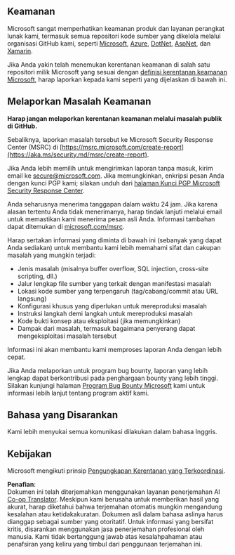 <!--
CO_OP_TRANSLATOR_METADATA:
{
  "original_hash": "57f14126c1c6add76b3aef3844dfe4e3",
  "translation_date": "2025-07-21T19:07:29+00:00",
  "source_file": "SECURITY.md",
  "language_code": "id"
}
-->
## Keamanan

Microsoft sangat memperhatikan keamanan produk dan layanan perangkat lunak kami, termasuk semua repositori kode sumber yang dikelola melalui organisasi GitHub kami, seperti [Microsoft](https://github.com/Microsoft), [Azure](https://github.com/Azure), [DotNet](https://github.com/dotnet), [AspNet](https://github.com/aspnet), dan [Xamarin](https://github.com/xamarin).

Jika Anda yakin telah menemukan kerentanan keamanan di salah satu repositori milik Microsoft yang sesuai dengan [definisi kerentanan keamanan Microsoft](https://aka.ms/security.md/definition), harap laporkan kepada kami seperti yang dijelaskan di bawah ini.

## Melaporkan Masalah Keamanan

**Harap jangan melaporkan kerentanan keamanan melalui masalah publik di GitHub.**

Sebaliknya, laporkan masalah tersebut ke Microsoft Security Response Center (MSRC) di [https://msrc.microsoft.com/create-report](https://aka.ms/security.md/msrc/create-report).

Jika Anda lebih memilih untuk mengirimkan laporan tanpa masuk, kirim email ke [secure@microsoft.com](mailto:secure@microsoft.com). Jika memungkinkan, enkripsi pesan Anda dengan kunci PGP kami; silakan unduh dari [halaman Kunci PGP Microsoft Security Response Center](https://aka.ms/security.md/msrc/pgp).

Anda seharusnya menerima tanggapan dalam waktu 24 jam. Jika karena alasan tertentu Anda tidak menerimanya, harap tindak lanjuti melalui email untuk memastikan kami menerima pesan asli Anda. Informasi tambahan dapat ditemukan di [microsoft.com/msrc](https://www.microsoft.com/msrc).

Harap sertakan informasi yang diminta di bawah ini (sebanyak yang dapat Anda sediakan) untuk membantu kami lebih memahami sifat dan cakupan masalah yang mungkin terjadi:

  * Jenis masalah (misalnya buffer overflow, SQL injection, cross-site scripting, dll.)
  * Jalur lengkap file sumber yang terkait dengan manifestasi masalah
  * Lokasi kode sumber yang terpengaruh (tag/cabang/commit atau URL langsung)
  * Konfigurasi khusus yang diperlukan untuk mereproduksi masalah
  * Instruksi langkah demi langkah untuk mereproduksi masalah
  * Kode bukti konsep atau eksploitasi (jika memungkinkan)
  * Dampak dari masalah, termasuk bagaimana penyerang dapat mengeksploitasi masalah tersebut

Informasi ini akan membantu kami memproses laporan Anda dengan lebih cepat.

Jika Anda melaporkan untuk program bug bounty, laporan yang lebih lengkap dapat berkontribusi pada penghargaan bounty yang lebih tinggi. Silakan kunjungi halaman [Program Bug Bounty Microsoft](https://aka.ms/security.md/msrc/bounty) kami untuk informasi lebih lanjut tentang program aktif kami.

## Bahasa yang Disarankan

Kami lebih menyukai semua komunikasi dilakukan dalam bahasa Inggris.

## Kebijakan

Microsoft mengikuti prinsip [Pengungkapan Kerentanan yang Terkoordinasi](https://aka.ms/security.md/cvd).

**Penafian**:  
Dokumen ini telah diterjemahkan menggunakan layanan penerjemahan AI [Co-op Translator](https://github.com/Azure/co-op-translator). Meskipun kami berusaha untuk memberikan hasil yang akurat, harap diketahui bahwa terjemahan otomatis mungkin mengandung kesalahan atau ketidakakuratan. Dokumen asli dalam bahasa aslinya harus dianggap sebagai sumber yang otoritatif. Untuk informasi yang bersifat kritis, disarankan menggunakan jasa penerjemahan profesional oleh manusia. Kami tidak bertanggung jawab atas kesalahpahaman atau penafsiran yang keliru yang timbul dari penggunaan terjemahan ini.